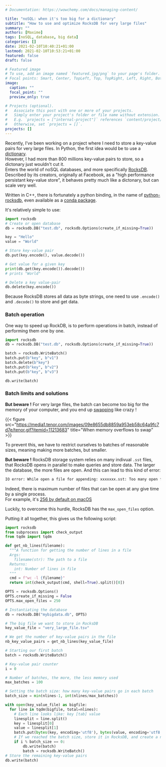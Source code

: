 ```yaml
---
# Documentation: https://wowchemy.com/docs/managing-content/

title: "noSQL: when it's too big for a dictionary"
subtitle: "How to use and optimize RocksDB for very large files"
summary: ""
authors: [Maxime]
tags: [noSQL, database, big data]
categories: []
date: 2021-02-10T10:40:21+01:00
lastmod: 2021-02-10T10:53:21+01:00
featured: false
draft: false

# Featured image
# To use, add an image named `featured.jpg/png` to your page's folder.
# Focal points: Smart, Center, TopLeft, Top, TopRight, Left, Right, BottomLeft, Bottom, BottomRight.
image:
  caption: ""
  focal_point: ""
  preview_only: true

# Projects (optional).
#   Associate this post with one or more of your projects.
#   Simply enter your project's folder or file name without extension.
#   E.g. `projects = ["internal-project"]` references `content/project/deep-learning/index.md`.
#   Otherwise, set `projects = []`.
projects: []
---
```


Recently, I've been working on a project where I need to store a key-value pairs for very large files.
In Python, the first idea would be to use a [dictionary](https://docs.python.org/3/tutorial/datastructures.html#dictionaries).  
However, I had more than 800 millions key-value pairs to store, so a dictonary just wouldn't cut it.  
Enters the world of noSQL databases, and more specifically [RocksDB](https://rocksdb.org).  
Described by its creators, originally at Facebook, as a "high performance persistant key-value store", it behaves pretty much like a dictonary, but can scale very well.

Written in C++, there is fortunately a python binding, in the name of [python-rocksdb](https://github.com/twmht/python-rocksdb), even available as a [conda package](https://anaconda.org/conda-forge/python-rocksdb).

It's relatively simple to use:

```python
import rocksdb
# Create or open database
db = rocksdb.DB("test.db", rocksdb.Options(create_if_missing=True))

key = "Hello"
value = "World"

# Store key-value pair
db.put(key.encode(), value.decode())

# Get value for a given key
print(db.get(key.encode()).decode())
# prints "World"

# Delete a key value-pair
db.delete(key.encode())
```

Because RocksDB stores all data as byte strings, one need to use `.encode()` and `.decode()` to store and get data.

### Batch operation

One way to speed up RockDB, is to perform operations in batch, instead of performing them one by one.

```python
import rocksdb
db = rocksdb.DB("test.db", rocksdb.Options(create_if_missing=True))

batch = rocksdb.WriteBatch()
batch.put(b"key", b"v1")
batch.delete(b"key")
batch.put(b"key", b"v2")
batch.put(b"key", b"v3")

db.write(batch)
```

### Batch limits and solutions

**But beware !** For very large files, the batch can become too big for the memory of your computer, and you end up [swapping](https://www.enterprisestorageforum.com/storage-hardware/memory-swapping.html) like crazy !

{{< figure  src="https://media1.tenor.com/images/09e8655db8859a953eb58c64a9fc7d7e/tenor.gif?itemid=11213683" title="When memory overflows to swap" >}}

To prevent this, we have to restrict ourselves to batches of reasonable sizes, meaning making more batches, but smaller.

**But beware !** RocksDB storage system relies on many indivual `.sst` files, that RocksDB opens in parallel to make queries and store data. The larger the database, the more files are open. And this can lead to this kind of error:

```bash
IO error: While open a file for appending: xxxxxxx.sst: Too many open files
```

Indeed, there is maximum number of files that can be open at any give time by a single process.   
For example, it's [256 by default on macOS](https://stackoverflow.com/questions/6624077/max-open-files-per-process)

Luckily, to overcome this hurdle, RocksDB has the `max_open_files` option.

Putting it all together, this gives us the following script:

```python
import rocksdb
from subprocess import check_output
from tqdm import tqdm

def get_nb_lines(filename):
  """A function for getting the number of lines in a file
  Args:
    filename(str): The path to a file
  Returns:
    int: Number of lines in file
  """
  cmd = f"wc -l {filename}"
  return int(check_output(cmd, shell=True).split()[0])

OPTS = rocksdb.Options()
OPTS.create_if_missing = False
OPTS.max_open_files = 250

# Instantiating the database
db = rocksdb.DB("mybigdata.db", OPTS)

# The big file we want to store in RocksDB
key_value_file = "very_large_file.tsv"

# We get the number of key-value pairs in the file
nb_key_value_pairs = get_nb_lines(key_value_file)

# Starting our first batch
batch = rocksdb.WriteBatch()

# Key-value pair counter
i = 0

# Number of batches, the more, the less memory used
max_batches = 100

# Setting the batch size: how many key-value pairs go in each batch
batch_size = min(nlines-1, int(nlines/max_batches))

with open(key_value_file) as bigfile:
  for line in tqdm(bigfile, total=nlines):
    # Each line looks like: key [tab] value
    linesplit = line.split()
    key = linesplit[0]
    value = linesplit[1]
    batch.put(bytes(key, encoding='utf8'), bytes(value, encoding='utf8'))
    # If we reached the batch size, store it in RocksDB, and create a new batch
    if i % batch_size == 0:
        db.write(batch)
        batch = rocksdb.WriteBatch()
# Store the remaining key-value pairs
db.write(batch)
```


